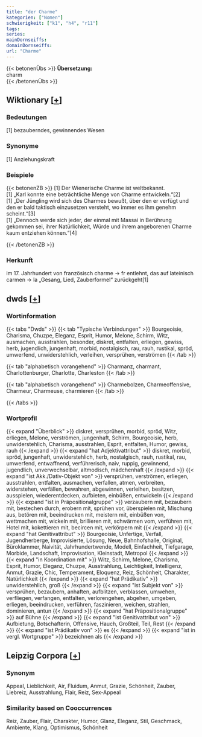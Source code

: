 ```yaml
---
title: "der Charme"
kategorien: ["Nomen"]
schwierigkeit: ["k1", "h4", "r11"]
tags:
series:
mainDornseiffs:
domainDornseiffs:
url: "Charme"
---
```


{{< betonenÜbs >}}
**Übersetzung:**  
charm  
{{< /betonenÜbs >}}

## Wiktionary [[+](https://de.wiktionary.org/wiki/Charme)]

### Bedeutungen
[1] bezauberndes, gewinnendes Wesen  

### Synonyme
[1] Anziehungskraft  

### Beispiele
{{< betonenZB >}}
[1] Der Wienerische Charme ist weltbekannt.  
[1] „Karl konnte eine beträchtliche Menge von Charme entwickeln.“[2]  
[1] „Der Jüngling wird sich des Charmes bewußt, über den er verfügt und den er bald taktisch einzusetzen versteht, wo immer es ihm genehm scheint.“[3]  
[1] „Dennoch werde sich jeder, der einmal mit Massai in Berührung gekommen sei, ihrer Natürlichkeit, Würde und ihrem angeborenen Charme kaum entziehen können.“[4]  

{{< /betonenZB >}}
### Herkunft
im 17. Jahrhundert von französisch  charme → fr entlehnt, das auf lateinisch carmen → la „Gesang, Lied, Zauberformel“ zurückgeht[1]  



## dwds [[+](https://www.dwds.de/wb/Charme)]

### Wortinformation
{{< tabs "Dwds" >}}
{{< tab "Typische Verbindungen" >}}
Bourgeoisie, Charisma, Chuzpe, Eleganz, Esprit, Humor, Melone, Schirm, Witz, ausmachen, ausstrahlen, besonder, diskret, entfalten, erliegen, gewiss, herb, jugendlich, jungenhaft, morbid, nostalgisch, rau, rauh, rustikal, spröd, umwerfend, unwiderstehlich, verleihen, versprühen, verströmen
{{< /tab >}}

{{< tab "alphabetisch vorangehend" >}}
Charmanz, charmant, Charlottenburger, Charlotte, Charleston
{{< /tab >}}

{{< tab "alphabetisch vorangehend" >}}
Charmebolzen, Charmeoffensive, Charmeur, Charmeuse, charmieren
{{< /tab >}}

{{< /tabs >}}

### Wortprofil
{{< expand "Überblick" >}} diskret, versprühen, morbid, spröd, Witz, erliegen, Melone, verströmen, jungenhaft, Schirm, Bourgeoisie, herb, unwiderstehlich, Charisma, ausstrahlen, Esprit, entfalten, Humor, gewiss, rauh {{< /expand >}}
{{< expand "hat Adjektivattribut" >}} diskret, morbid, spröd, jungenhaft, unwiderstehlich, herb, nostalgisch, rauh, rustikal, rau, umwerfend, entwaffnend, verführerisch, naiv, ruppig, gewinnend, jugendlich, unverwechselbar, altmodisch, mädchenhaft {{< /expand >}}
{{< expand "ist Akk./Dativ-Objekt von" >}} versprühen, verströmen, erliegen, ausstrahlen, entfalten, ausmachen, verfallen, atmen, verbreiten, widerstehen, verfällen, bewahren, abgewinnen, verleihen, besitzen, ausspielen, wiederentdecken, aufbieten, einbüßen, entwickeln {{< /expand >}}
{{< expand "ist in Präpositionalgruppe" >}} verzaubern mit, bezaubern mit, bestechen durch, erobern mit, sprühen vor, überspielen mit, Mischung aus, betören mit, beeindrucken mit, meistern mit, einbüßen von, wettmachen mit, wickeln mit, brillieren mit, schwärmen vom, verführen mit, Hotel mit, kokettieren mit, becircen mit, verkörpern mit {{< /expand >}}
{{< expand "hat Genitivattribut" >}} Bourgeoisie, Unfertige, Verfall, Jugendherberge, Improvisierte, Lösung, Neue, Bahnhofshalle, Original, Büroklammer, Naivität, Jahrhundertwende, Modell, Einfachheit, Tiefgarage, Morbide, Landschaft, Improvisation, Kleinstadt, Metropol {{< /expand >}}
{{< expand "in Koordination mit" >}} Witz, Schirm, Melone, Charisma, Esprit, Humor, Eleganz, Chuzpe, Ausstrahlung, Leichtigkeit, Intelligenz, Anmut, Grazie, Chic, Temperament, Eloquenz, Reiz, Schönheit, Charakter, Natürlichkeit {{< /expand >}}
{{< expand "hat Prädikativ" >}} unwiderstehlich, groß {{< /expand >}}
{{< expand "ist Subjekt von" >}} versprühen, bezaubern, anhaften, aufblitzen, verblassen, umwehen, verfliegen, verfangen, entfalten, verlorengehen, abgehen, umgeben, erliegen, beeindrucken, verführen, faszinieren, weichen, strahlen, dominieren, antun {{< /expand >}}
{{< expand "hat Präpositionalgruppe" >}} auf Bühne {{< /expand >}}
{{< expand "ist Genitivattribut von" >}} Aufbietung, Botschafterin, Offensive, Hauch, Großteil, Teil, Rest {{< /expand >}}
{{< expand "ist Prädikativ von" >}} es {{< /expand >}}
{{< expand "ist in vergl. Wortgruppe" >}} bezeichnen als {{< /expand >}}

## Leipzig Corpora [[+](https://corpora.uni-leipzig.de/en/res?word=Charme&corpusId=deu_newscrawl-public_2018)]


### Synonym
Appeal, Lieblichkeit, Air, Fluidum, Anmut, Grazie, Schönheit, Zauber, Liebreiz, Ausstrahlung, Flair, Reiz, Sex-Appeal


### Similarity based on Cooccurrences
Reiz, Zauber, Flair, Charakter, Humor, Glanz, Eleganz, Stil, Geschmack, Ambiente, Klang, Optimismus, Schönheit

